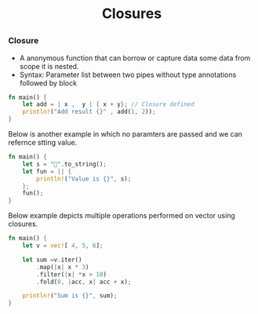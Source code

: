 <h1 style="text-align:center;"> Closures  </p>

### Closure

- A anonymous function that can borrow or capture data some data from scope it is nested.
- Syntax: Parameter list between two pipes without type annotations followed by block

```rust
fn main() {
    let add = | x ,  y | { x + y}; // Closure defined
    println!("Add result {}" , add(1, 2));
}
```

Below is another example in which no paramters are passed and we can refernce stting value.

```rust
fn main() {
    let s = "🍓".to_string();
    let fun = || {
        println!("Value is {}", s);
    };
    fun();
}
```

Below example depicts multiple operations performed on vector using closures.

```rust
fn main() {
    let v = vec![ 4, 5, 6];

    let sum =v.iter()
        .map(|x| x * 3)
        .filter(|x| *x > 10)
        .fold(0, |acc, x| acc + x);

    println!("Sum is {}", sum);
}
```

